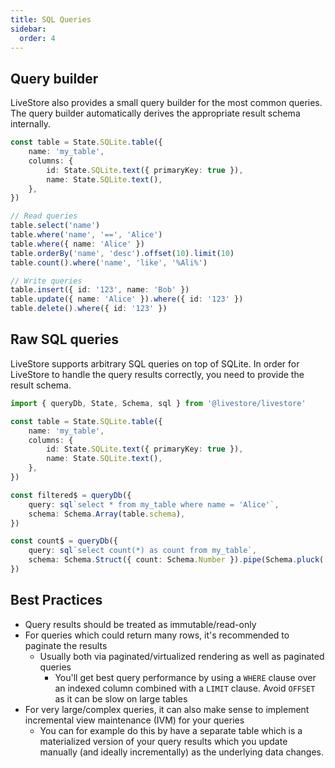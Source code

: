 ```yaml
---
title: SQL Queries
sidebar:
  order: 4
---
```


## Query builder

LiveStore also provides a small query builder for the most common queries. The query builder automatically derives the appropriate result schema internally.

```ts
const table = State.SQLite.table({
	name: 'my_table',
	columns: {
		id: State.SQLite.text({ primaryKey: true }),
		name: State.SQLite.text(),
	},
})

// Read queries
table.select('name')
table.where('name', '==', 'Alice')
table.where({ name: 'Alice' })
table.orderBy('name', 'desc').offset(10).limit(10)
table.count().where('name', 'like', '%Ali%')

// Write queries
table.insert({ id: '123', name: 'Bob' })
table.update({ name: 'Alice' }).where({ id: '123' })
table.delete().where({ id: '123' })
```

## Raw SQL queries

LiveStore supports arbitrary SQL queries on top of SQLite. In order for LiveStore to handle the query results correctly, you need to provide the result schema.

```ts
import { queryDb, State, Schema, sql } from '@livestore/livestore'

const table = State.SQLite.table({
	name: 'my_table',
	columns: {
		id: State.SQLite.text({ primaryKey: true }),
		name: State.SQLite.text(),
	},
})

const filtered$ = queryDb({
	query: sql`select * from my_table where name = 'Alice'`,
	schema: Schema.Array(table.schema),
})

const count$ = queryDb({
	query: sql`select count(*) as count from my_table`,
	schema: Schema.Struct({ count: Schema.Number }).pipe(Schema.pluck('count'), Schema.Array, Schema.headOrElse()),
})
```

## Best Practices

- Query results should be treated as immutable/read-only
- For queries which could return many rows, it's recommended to paginate the results
  - Usually both via paginated/virtualized rendering as well as paginated queries
	- You'll get best query performance by using a `WHERE` clause over an indexed column combined with a `LIMIT` clause. Avoid `OFFSET` as it can be slow on large tables
- For very large/complex queries, it can also make sense to implement incremental view maintenance (IVM) for your queries
  - You can for example do this by have a separate table which is a materialized version of your query results which you update manually (and ideally incrementally) as the underlying data changes.